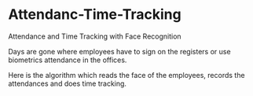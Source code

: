 # Attendanc-Time-Tracking
Attendance and Time Tracking with Face Recognition

Days are gone where employees have to sign on the registers or use biometrics attendance in the offices.

Here is the algorithm which reads the face of the employees, records the attendances and does time tracking.
